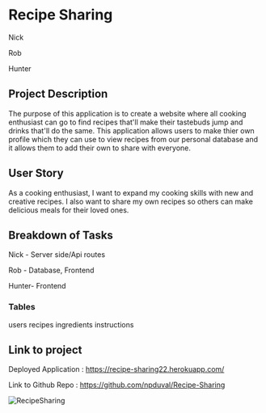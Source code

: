 # Recipe Sharing

Nick

Rob

Hunter


## Project Description

The purpose of this application is to create a website where all cooking enthusiast can go to find recipes that'll make their tastebuds jump and drinks that'll do the same. This application allows users to make thier own profile which they can use to view recipes from our personal database and it allows them to add their own to share with everyone.

## User Story
As a cooking enthusiast, I want to expand my cooking skills with new and creative recipes. 
I also want to share my own recipes so others can make delicious meals for their loved ones.



## Breakdown of Tasks

Nick - Server side/Api routes 

Rob - Database, Frontend

Hunter- Frontend 


### Tables
users
recipes 
ingredients
instructions



## Link to project
Deployed Application : https://recipe-sharing22.herokuapp.com/

Link to Github Repo : https://github.com/npduval/Recipe-Sharing


![RecipeSharing](https://user-images.githubusercontent.com/87501948/149444826-81897b23-05ef-49bf-b980-b5096297063b.PNG)


